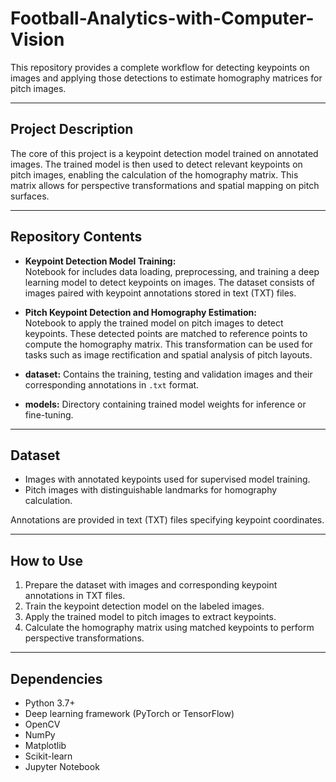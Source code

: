 # Football-Analytics-with-Computer-Vision

This repository provides a complete workflow for detecting keypoints on images and applying those detections to estimate homography matrices for pitch images.

---

## Project Description

The core of this project is a keypoint detection model trained on annotated images. The trained model is then used to detect relevant keypoints on pitch images, enabling the calculation of the homography matrix. This matrix allows for perspective transformations and spatial mapping on pitch surfaces.

---

## Repository Contents

- **Keypoint Detection Model Training:**  
  Notebook for includes data loading, preprocessing, and training a deep learning model to detect keypoints on images. The dataset consists of images paired with keypoint annotations stored in text (TXT) files.

- **Pitch Keypoint Detection and Homography Estimation:**  
  Notebook to apply the trained model on pitch images to detect keypoints. These detected points are matched to reference points to compute the homography matrix. This transformation can be used for tasks such as image rectification and spatial analysis of pitch layouts.
  
- **dataset:**
  Contains the training, testing and validation images and their corresponding annotations in `.txt` format.
  
 - **models:**
   Directory containing trained model weights for inference or fine-tuning.  


---

## Dataset

- Images with annotated keypoints used for supervised model training.  
- Pitch images with distinguishable landmarks for homography calculation.

Annotations are provided in text (TXT) files specifying keypoint coordinates.

---

## How to Use

1. Prepare the dataset with images and corresponding keypoint annotations in TXT files.  
2. Train the keypoint detection model on the labeled images.  
3. Apply the trained model to pitch images to extract keypoints.  
4. Calculate the homography matrix using matched keypoints to perform perspective transformations.

---

## Dependencies

- Python 3.7+  
- Deep learning framework (PyTorch or TensorFlow)  
- OpenCV  
- NumPy  
- Matplotlib  
- Scikit-learn  
- Jupyter Notebook
